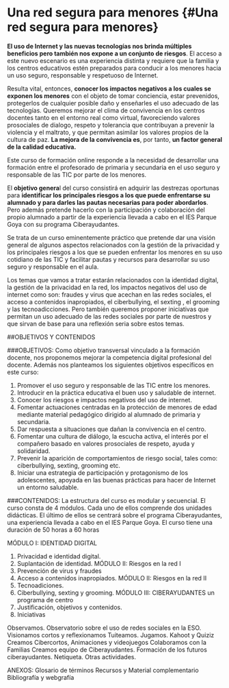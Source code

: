 # Una red segura para menores {#Una red segura para menores}

**El uso de Internet y las nuevas tecnologías nos brinda múltiples beneficios pero también nos expone a un conjunto de riesgos**. El acceso a este nuevo escenario es una experiencia distinta y requiere que la familia y los centros educativos estén preparados para conducir a los menores hacia un uso seguro, responsable y respetuoso de Internet.

Resulta vital, entonces, **conocer los impactos negativos a los cuales se exponen los menores** con el objeto de tomar conciencia, estar prevenidos, protegerlos de cualquier posible daño y enseñarles el uso adecuado de las tecnologías.
Queremos mejorar el clima de convivencia en los centros docentes tanto en el entorno real como virtual, favoreciendo valores prosociales de dialogo, respeto y tolerancia que contribuyan a prevenir la violencia y el maltrato, y que permitan asimilar los valores propios de la cultura de paz.
**La mejora de la convivencia es**, por tanto, **un factor general de la calidad educativa.**

Este curso de formación online responde a la necesidad de desarrollar una formación entre el profesorado de primaria y secundaria en el uso seguro y responsable de las TIC por parte de los menores. 

El **objetivo genera**l del curso consistirá en adquirir las destrezas oportunas  para **identificar los principales riesgos a los que puede enfrentarse su alumnado y para darles las pautas necesarias para poder abordarlos**. Pero además pretende hacerlo con la participación y colaboración del propio alumnado a partir de la experiencia llevada a cabo en el IES Parque Goya con su programa Ciberayudantes.

Se trata de un curso eminentemente práctico que pretende dar una visión general de algunos aspectos relacionados con la gestión de la privacidad y los principales riesgos a los que se pueden enfrentar los menores en su uso cotidiano de las TIC y facilitar pautas y recursos para desarrollar su uso seguro y responsable en el aula.

Los temas que vamos a tratar estarán relacionados con la identidad digital, la gestión de la privacidad en la red, los impactos negativos del uso de internet como son: fraudes y virus que acechan en las redes sociales, el acceso a contenidos inapropiados, el ciberbullying, el sexting , el grooming y las tecnoadicciones. Pero también queremos proponer iniciativas que permitan un uso adecuado de las redes sociales por parte de nuestros y que sirvan de base para una reflexión seria sobre estos temas. 

##OBJETIVOS Y CONTENIDOS

###OBJETIVOS:
Como objetivo transversal vinculado a la formación docente, nos proponemos mejorar la competencia digital profesional del docente.
Además nos planteamos los siguientes objetivos específicos en este curso:
1. Promover el uso seguro y responsable de las TIC entre los menores.
2. Introducir en la práctica educativa el buen uso y saludable de internet.
3. Conocer los riesgos e impactos negativos del uso de internet.
4. Fomentar actuaciones centradas en la protección de menores de edad mediante material pedagógico dirigido al alumnado de primaria y secundaria.
5. Dar respuesta a  situaciones que dañan la convivencia en el centro.
6. Fomentar una cultura de diálogo, la escucha activa, el interés por el compañero  basado en valores prosociales de respeto, ayuda y solidaridad. 
7. Prevenir la aparición de comportamientos de riesgo social, tales como:  ciberbullying, sexting, grooming etc.
8. Iniciar una estrategia de participación y protagonismo de los adolescentes, apoyada en las buenas prácticas para hacer de Internet un entorno saludable.  

###CONTENIDOS:
La estructura del curso es modular y secuencial. El curso consta de 4 módulos. Cada uno de ellos comprende dos unidades didácticas. El último de ellos se centrará sobre el programa Ciberayudantes, una experiencia llevada a cabo en el IES Parque Goya.
El curso tiene una duración de 50 horas a 60 horas 

MÓDULO I: IDENTIDAD DIGITAL
1. Privacidad e identidad digital.
2. Suplantación de identidad.
MÓDULO II: Riesgos en la red I
3. Prevención de virus y fraudes
4. Acceso a contenidos inapropiados.
MÓDULO II: Riesgos en la red II
5. Tecnoadiciones.
6. Ciberbullying, sexting y grooming.
MÓDULO III: CIBERAYUDANTES un programa de centro
7. Justificación, objetivos y contenidos.
8. Iniciativas

Observamos. Observatorio sobre el uso de redes sociales en la ESO.
Visionamos cortos y reflexionamos
Tuiteamos.
Jugamos. Kahoot y Quiziz
Creamos Cibercortos, Animaciones y videojuegos
Colaboramos con la Familias
Creamos equipo de Ciberayudantes. Formación de los futuros ciberayudantes.
Netiqueta.
Otras actividades.

ANEXOS:
Glosario de términos
Recursos y Material complementario
Bibliografía y webgrafía